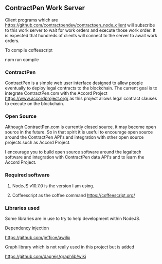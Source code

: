 
## ContractPen Work Server

Client programs which are https://github.com/contractpendev/contractpen_node_client will subscribe to this work server to wait for work orders and execute those work order. It is expected that hundreds of clients will connect to the server to await work orders. 

To compile coffeescript

npm run compile

### ContractPen

ContractPen is a simple web user interface designed to allow people eventually to deploy legal contracts to the blockchain. The current goal is to integrate ContractPen.com with the Accord Project https://www.accordproject.org/ as this project allows legal contract clauses to execute on the blockchain.

### Open Source

Although ContractPen.com is currently closed source, it may become open source in the future. So in that spirit it is useful to encourage open source around the ContractPen API's and integration with other open source projects such as Accord Project.

I encourage you to build open source software around the legaltech software and integration with ContractPen data API's and to learn the Accord Project.

### Required software

1. NodeJS v10.7.0 is the version I am using.

2. Coffeescript as the coffee command https://coffeescript.org/

### Libraries used

Some libraries are in use to try to help development within NodeJS.

Dependency injection

https://github.com/jeffijoe/awilix

Graph library which is not really used in this project but is added

https://github.com/dagrejs/graphlib/wiki


